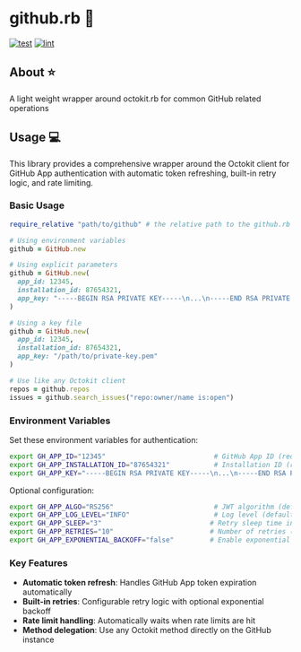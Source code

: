 # github.rb 🧰

[![test](https://github.com/GrantBirki/github.rb/actions/workflows/test.yml/badge.svg)](https://github.com/GrantBirki/github.rb/actions/workflows/test.yml)
[![lint](https://github.com/GrantBirki/github.rb/actions/workflows/lint.yml/badge.svg)](https://github.com/GrantBirki/github.rb/actions/workflows/lint.yml)

## About ⭐

A light weight wrapper around octokit.rb for common GitHub related operations

## Usage 💻

This library provides a comprehensive wrapper around the Octokit client for GitHub App authentication with automatic token refreshing, built-in retry logic, and rate limiting.

### Basic Usage

```ruby
require_relative "path/to/github" # the relative path to the github.rb file

# Using environment variables
github = GitHub.new

# Using explicit parameters
github = GitHub.new(
  app_id: 12345,
  installation_id: 87654321,
  app_key: "-----BEGIN RSA PRIVATE KEY-----\n...\n-----END RSA PRIVATE KEY-----\n"
)

# Using a key file
github = GitHub.new(
  app_id: 12345,
  installation_id: 87654321,
  app_key: "/path/to/private-key.pem"
)

# Use like any Octokit client
repos = github.repos
issues = github.search_issues("repo:owner/name is:open")
```

### Environment Variables

Set these environment variables for authentication:

```bash
export GH_APP_ID="12345"                           # GitHub App ID (required)
export GH_APP_INSTALLATION_ID="87654321"           # Installation ID (required)
export GH_APP_KEY="-----BEGIN RSA PRIVATE KEY-----\n...\n-----END RSA PRIVATE KEY-----\n"  # Private key (required)
```

Optional configuration:

```bash
export GH_APP_ALGO="RS256"                         # JWT algorithm (default: RS256)
export GH_APP_LOG_LEVEL="INFO"                     # Log level (default: INFO)
export GH_APP_SLEEP="3"                           # Retry sleep time in seconds (default: 3)
export GH_APP_RETRIES="10"                        # Number of retries (default: 10)
export GH_APP_EXPONENTIAL_BACKOFF="false"         # Enable exponential backoff (default: false)
```

### Key Features

- **Automatic token refresh**: Handles GitHub App token expiration automatically
- **Built-in retries**: Configurable retry logic with optional exponential backoff
- **Rate limit handling**: Automatically waits when rate limits are hit
- **Method delegation**: Use any Octokit method directly on the GitHub instance

